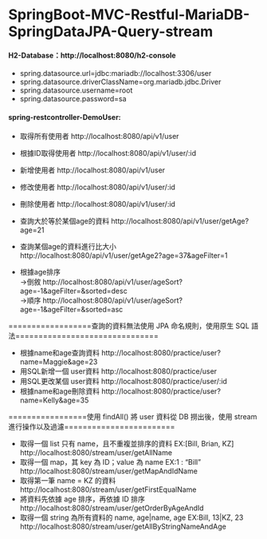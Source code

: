 # SpringBoot-MVC-Restful-MariaDB-SpringDataJPA-Query-stream

#### H2-Database：http://localhost:8080/h2-console
* spring.datasource.url=jdbc:mariadb://localhost:3306/user
* spring.datasource.driverClassName=org.mariadb.jdbc.Driver
* spring.datasource.username=root
* spring.datasource.password=sa

#### spring-restcontroller-DemoUser:

* 取得所有使用者 http://localhost:8080/api/v1/user  
* 根據ID取得使用者 http://localhost:8080/api/v1/user/:id  
* 新增使用者 http://localhost:8080/api/v1/user  
* 修改使用者 http://localhost:8080/api/v1/user/:id  
* 刪除使用者 http://localhost:8080/api/v1/user/:id

* 查詢大於等於某個age的資料 http://localhost:8080/api/v1/user/getAge?age=21
* 查詢某個age的資料進行比大小 http://localhost:8080/api/v1/user/getAge2?age=37&ageFilter=1
* 根據age排序   
->倒敘 http://localhost:8080/api/v1/user/ageSort?age=-1&ageFilter=&sorted=desc  
->順序 http://localhost:8080/api/v1/user/ageSort?age=-1&ageFilter=&sorted=asc  

==================查詢的資料無法使用 JPA 命名規則，使用原生 SQL 語法===============================

* 根據name和age查詢資料 http://localhost:8080/practice/user?name=Maggie&age=23
* 用SQL新增一個 user資料 http://localhost:8080/practice/user
* 用SQL更改某個 user資料 http://localhost:8080/practice/user/:id
* 根據name和age刪除資料 http://localhost:8080/practice/user?name=Kelly&age=35

=================使用 findAll() 將 user 資料從 DB 撈出後，使用 stream 進行操作以及過濾========================

* 取得一個 list 只有 name，且不重複並排序的資料  EX:[Bill, Brian, KZ]  http://localhost:8080/stream/user/getAllName
* 取得一個 map，其 key 為 ID；value 為 name  EX:1 : “Bill” http://localhost:8080/stream/user/getMapAndIdName
* 取得第一筆 name = KZ 的資料  http://localhost:8080/stream/user/getFirstEqualName
* 將資料先依據 age 排序，再依據 ID 排序  http://localhost:8080/stream/user/getOrderByAgeAndId
* 取得一個 string 為所有資料的 name, age|name, age  EX:Bill, 13|KZ, 23  http://localhost:8080/stream/user/getAllByStringNameAndAge
